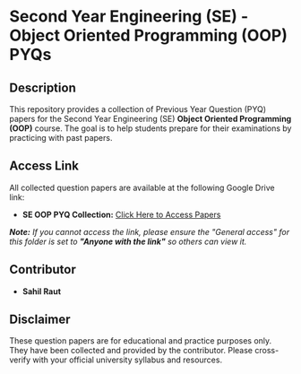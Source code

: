 # Second Year Engineering (SE) - Object Oriented Programming (OOP) PYQs

## Description

This repository provides a collection of Previous Year Question (PYQ) papers for the Second Year Engineering (SE) **Object Oriented Programming (OOP)** course. The goal is to help students prepare for their examinations by practicing with past papers.

## Access Link

All collected question papers are available at the following Google Drive link:

* **SE OOP PYQ Collection:** [Click Here to Access Papers](https://drive.google.com/drive/folders/1u3fUUQdGGzElqx-1Dg0vUnauAQY2WoLS?usp=sharing)

***Note:*** *If you cannot access the link, please ensure the "General access" for this folder is set to **"Anyone with the link"** so others can view it.*

## Contributor

* **Sahil Raut**

## Disclaimer

These question papers are for educational and practice purposes only. They have been collected and provided by the contributor. Please cross-verify with your official university syllabus and resources.

